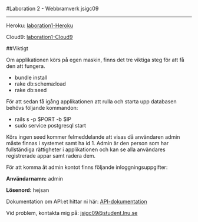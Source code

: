 #Laboration 2 - Webbramverk
jsigc09

----

Heroku: [laboration1-Heroku](https://arcane-harbor-88997.herokuapp.com/)

Cloud9: [laboration1-Cloud9](https://laboration2-api-juliasivartsson.c9users.io/)

##Viktigt

Om applikationen körs på egen maskin, finns det tre viktiga steg för att få den att fungera.

* bundle install
* rake db:schema:load
* rake db:seed


För att sedan få igång applikationen att rulla och starta upp databasen behövs följande kommandon:
* rails s -p $PORT -b $IP
* sudo service postgresql start

Körs ingen seed kommer felmeddelande att visas då användaren admin måste finnas i systemet samt ha id 1.
Admin är den person som har fullständiga rättigheter i applikationen och kan se alla användares registrerade appar samt radera dem.

För att komma åt admin kontot finns följande inloggningsuppgifter:

**Användarnamn:** admin

**Lösenord:** hejsan

Dokumentation om API:et hittar ni här: [API-dokumentation](https://github.com/JuliaSivartsson/laboration2-ruby-1dv450/blob/master/API-dokumentation)

Vid problem, kontakta mig på: jsigc09@student.lnu.se
